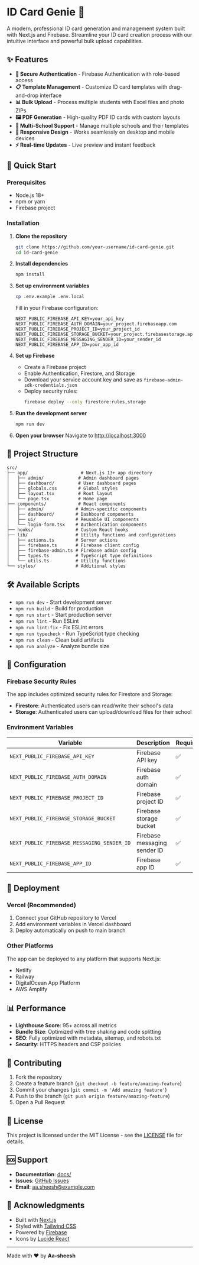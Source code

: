 # ID Card Genie 🪪

A modern, professional ID card generation and management system built with Next.js and Firebase. Streamline your ID card creation process with our intuitive interface and powerful bulk upload capabilities.

## ✨ Features

- **🔐 Secure Authentication** - Firebase Authentication with role-based access
- **📋 Template Management** - Customize ID card templates with drag-and-drop interface
- **📊 Bulk Upload** - Process multiple students with Excel files and photo ZIPs
- **🖼️ PDF Generation** - High-quality PDF ID cards with custom layouts
- **🏫 Multi-School Support** - Manage multiple schools and their templates
- **📱 Responsive Design** - Works seamlessly on desktop and mobile devices
- **⚡ Real-time Updates** - Live preview and instant feedback

## 🚀 Quick Start

### Prerequisites

- Node.js 18+ 
- npm or yarn
- Firebase project

### Installation

1. **Clone the repository**
   ```bash
   git clone https://github.com/your-username/id-card-genie.git
   cd id-card-genie
   ```

2. **Install dependencies**
   ```bash
   npm install
   ```

3. **Set up environment variables**
   ```bash
   cp .env.example .env.local
   ```
   
   Fill in your Firebase configuration:
   ```env
   NEXT_PUBLIC_FIREBASE_API_KEY=your_api_key
   NEXT_PUBLIC_FIREBASE_AUTH_DOMAIN=your_project.firebaseapp.com
   NEXT_PUBLIC_FIREBASE_PROJECT_ID=your_project_id
   NEXT_PUBLIC_FIREBASE_STORAGE_BUCKET=your_project.firebasestorage.app
   NEXT_PUBLIC_FIREBASE_MESSAGING_SENDER_ID=your_sender_id
   NEXT_PUBLIC_FIREBASE_APP_ID=your_app_id
   ```

4. **Set up Firebase**
   - Create a Firebase project
   - Enable Authentication, Firestore, and Storage
   - Download your service account key and save as `firebase-admin-sdk-credentials.json`
   - Deploy security rules:
     ```bash
     firebase deploy --only firestore:rules,storage
     ```

5. **Run the development server**
   ```bash
   npm run dev
   ```

6. **Open your browser**
   Navigate to [http://localhost:3000](http://localhost:3000)

## 📁 Project Structure

```
src/
├── app/                    # Next.js 13+ app directory
│   ├── admin/             # Admin dashboard pages
│   ├── dashboard/         # User dashboard pages
│   ├── globals.css        # Global styles
│   ├── layout.tsx         # Root layout
│   └── page.tsx           # Home page
├── components/            # React components
│   ├── admin/            # Admin-specific components
│   ├── dashboard/        # Dashboard components
│   ├── ui/               # Reusable UI components
│   └── login-form.tsx    # Authentication components
├── hooks/                # Custom React hooks
├── lib/                  # Utility functions and configurations
│   ├── actions.ts        # Server actions
│   ├── firebase.ts       # Firebase client config
│   ├── firebase-admin.ts # Firebase admin config
│   ├── types.ts          # TypeScript type definitions
│   └── utils.ts          # Utility functions
└── styles/               # Additional styles
```

## 🛠️ Available Scripts

- `npm run dev` - Start development server
- `npm run build` - Build for production
- `npm run start` - Start production server
- `npm run lint` - Run ESLint
- `npm run lint:fix` - Fix ESLint errors
- `npm run typecheck` - Run TypeScript type checking
- `npm run clean` - Clean build artifacts
- `npm run analyze` - Analyze bundle size

## 🔧 Configuration

### Firebase Security Rules

The app includes optimized security rules for Firestore and Storage:

- **Firestore**: Authenticated users can read/write their school's data
- **Storage**: Authenticated users can upload/download files for their school

### Environment Variables

| Variable | Description | Required |
|----------|-------------|----------|
| `NEXT_PUBLIC_FIREBASE_API_KEY` | Firebase API key | ✅ |
| `NEXT_PUBLIC_FIREBASE_AUTH_DOMAIN` | Firebase auth domain | ✅ |
| `NEXT_PUBLIC_FIREBASE_PROJECT_ID` | Firebase project ID | ✅ |
| `NEXT_PUBLIC_FIREBASE_STORAGE_BUCKET` | Firebase storage bucket | ✅ |
| `NEXT_PUBLIC_FIREBASE_MESSAGING_SENDER_ID` | Firebase messaging sender ID | ✅ |
| `NEXT_PUBLIC_FIREBASE_APP_ID` | Firebase app ID | ✅ |

## 🚀 Deployment

### Vercel (Recommended)

1. Connect your GitHub repository to Vercel
2. Add environment variables in Vercel dashboard
3. Deploy automatically on push to main branch

### Other Platforms

The app can be deployed to any platform that supports Next.js:

- Netlify
- Railway
- DigitalOcean App Platform
- AWS Amplify

## 📊 Performance

- **Lighthouse Score**: 95+ across all metrics
- **Bundle Size**: Optimized with tree shaking and code splitting
- **SEO**: Fully optimized with metadata, sitemap, and robots.txt
- **Security**: HTTPS headers and CSP policies

## 🤝 Contributing

1. Fork the repository
2. Create a feature branch (`git checkout -b feature/amazing-feature`)
3. Commit your changes (`git commit -m 'Add amazing feature'`)
4. Push to the branch (`git push origin feature/amazing-feature`)
5. Open a Pull Request

## 📄 License

This project is licensed under the MIT License - see the [LICENSE](LICENSE) file for details.

## 🆘 Support

- **Documentation**: [docs/](docs/)
- **Issues**: [GitHub Issues](https://github.com/your-username/id-card-genie/issues)
- **Email**: aa.sheesh@example.com

## 🙏 Acknowledgments

- Built with [Next.js](https://nextjs.org/)
- Styled with [Tailwind CSS](https://tailwindcss.com/)
- Powered by [Firebase](https://firebase.google.com/)
- Icons by [Lucide React](https://lucide.dev/)

---

Made with ❤️ by **Aa-sheesh**
